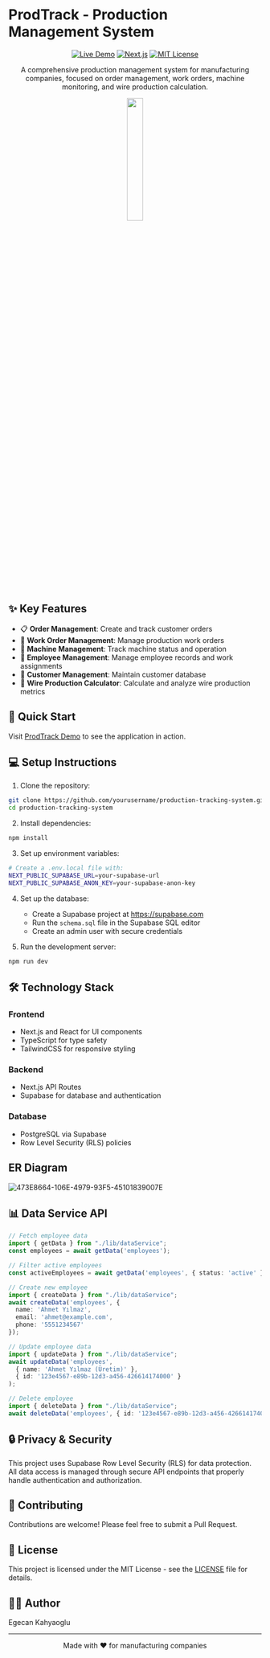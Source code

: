 # ProdTrack - Production Management System

<div align="center">

[![Live Demo](https://img.shields.io/badge/Live-Demo-brightgreen.svg)](https://production-tracking-system-b4f4jp3eq.vercel.app/auth/system-login)
[![Next.js](https://img.shields.io/badge/Next.js-Framework-blue.svg)](https://nextjs.org/)
[![MIT License](https://img.shields.io/badge/License-MIT-green.svg)](https://choosealicense.com/licenses/mit/)

A comprehensive production management system for manufacturing companies, focused on order management, work orders, machine monitoring, and wire production calculation.

<img src="https://github.com/user-attachments/assets/0ed36683-b604-4325-9340-5587d8c88c57" width="25%">

</div>

## ✨ Key Features

- 📋 **Order Management**: Create and track customer orders
- 📝 **Work Order Management**: Manage production work orders
- 🔧 **Machine Management**: Track machine status and operation
- 👥 **Employee Management**: Manage employee records and work assignments
- 🏢 **Customer Management**: Maintain customer database
- 🧮 **Wire Production Calculator**: Calculate and analyze wire production metrics

## 🚀 Quick Start

Visit [ProdTrack Demo](https://production-tracking-system-b4f4jp3eq.vercel.app/auth/system-login) to see the application in action.

## 💻 Setup Instructions

1. Clone the repository:
```bash
git clone https://github.com/yourusername/production-tracking-system.git
cd production-tracking-system
```

2. Install dependencies:
```bash
npm install
```

3. Set up environment variables:
```bash
# Create a .env.local file with:
NEXT_PUBLIC_SUPABASE_URL=your-supabase-url
NEXT_PUBLIC_SUPABASE_ANON_KEY=your-supabase-anon-key
```

4. Set up the database:
   - Create a Supabase project at https://supabase.com
   - Run the `schema.sql` file in the Supabase SQL editor
   - Create an admin user with secure credentials

5. Run the development server:
```bash
npm run dev
```

## 🛠️ Technology Stack

### Frontend
- Next.js and React for UI components
- TypeScript for type safety
- TailwindCSS for responsive styling

### Backend
- Next.js API Routes
- Supabase for database and authentication

### Database
- PostgreSQL via Supabase
- Row Level Security (RLS) policies

## ER Diagram

![473E8664-106E-4979-93F5-45101839007E](https://github.com/user-attachments/assets/50150d23-adb3-4d7d-a112-956e95f3c443)

## 📊 Data Service API

```typescript
// Fetch employee data
import { getData } from "./lib/dataService";
const employees = await getData('employees');

// Filter active employees
const activeEmployees = await getData('employees', { status: 'active' });

// Create new employee
import { createData } from "./lib/dataService";
await createData('employees', {
  name: 'Ahmet Yılmaz',
  email: 'ahmet@example.com',
  phone: '5551234567'
});

// Update employee data
import { updateData } from "./lib/dataService";
await updateData('employees', 
  { name: 'Ahmet Yılmaz (Üretim)' },
  { id: '123e4567-e89b-12d3-a456-426614174000' }
);

// Delete employee
import { deleteData } from "./lib/dataService";
await deleteData('employees', { id: '123e4567-e89b-12d3-a456-426614174000' });
```


## 🔒 Privacy & Security

This project uses Supabase Row Level Security (RLS) for data protection. All data access is managed through secure API endpoints that properly handle authentication and authorization.

## 🤝 Contributing

Contributions are welcome! Please feel free to submit a Pull Request.

## 📝 License

This project is licensed under the MIT License - see the [LICENSE](LICENSE) file for details.

## 👨‍💻 Author

Egecan Kahyaoglu

---
<div align="center">
Made with ❤️ for manufacturing companies
</div>
